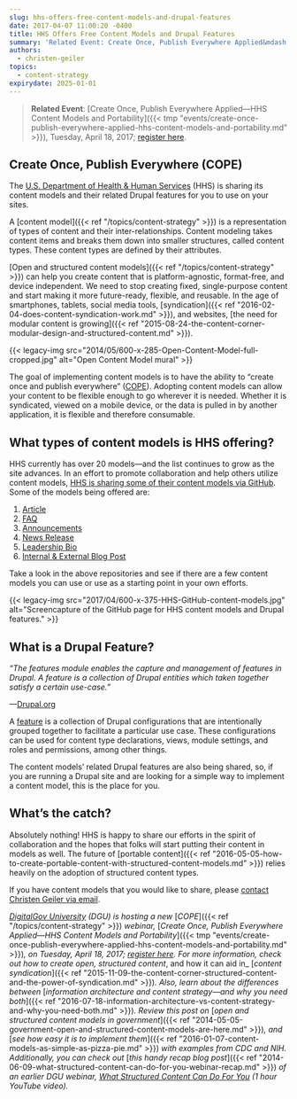 ```yaml
---
slug: hhs-offers-free-content-models-and-drupal-features
date: 2017-04-07 11:00:20 -0400
title: HHS Offers Free Content Models and Drupal Features
summary: 'Related Event: Create Once, Publish Everywhere Applied&mdash;HHS Content Models and Portability, Tuesday, April 18, 2017; register here. Create Once, Publish Everywhere (COPE) The U.S. Department of Health & Human Services (HHS) is sharing its content models and their related Drupal features for you to use on your sites. A content model is a representation of types of content'
authors:
  - christen-geiler
topics:
  - content-strategy
expirydate: 2025-01-01
---
```


> **Related Event**: [Create Once, Publish Everywhere Applied—HHS Content Models and Portability]({{< tmp "events/create-once-publish-everywhere-applied-hhs-content-models-and-portability.md" >}}), Tuesday, April 18, 2017; [register here](https://attendee.gotowebinar.com/register/6221497867021325313).

## Create Once, Publish Everywhere (COPE)

The [U.S. Department of Health & Human Services](https://www.hhs.gov/) (HHS) is sharing its content models and their related Drupal features for you to use on your sites.

A [content model]({{< ref "/topics/content-strategy" >}}) is a representation of types of content and their inter-relationships. Content modeling takes content items and breaks them down into smaller structures, called content types. These content types are defined by their attributes.

[Open and structured content models]({{< ref "/topics/content-strategy" >}}) can help you create content that is platform-agnostic, format-free, and device independent. We need to stop creating fixed, single-purpose content and start making it more future-ready, flexible, and reusable. In the age of smartphones, tablets, social media tools, [syndication]({{< ref "2016-02-04-does-content-syndication-work.md" >}}), and websites, [the need for modular content is growing]({{< ref "2015-08-24-the-content-corner-modular-design-and-structured-content.md" >}}).

{{< legacy-img src="2014/05/600-x-285-Open-Content-Model-full-cropped.jpg" alt="Open Content Model mural" >}}

The goal of implementing content models is to have the ability to “create once and publish everywhere” ([COPE](http://www.programmableweb.com/news/cope-create-once-publish-everywhere/2009/10/13)). Adopting content models can allow your content to be flexible enough to go wherever it is needed. Whether it is syndicated, viewed on a mobile device, or the data is pulled in by another application, it is flexible and therefore consumable.

## What types of content models is HHS offering?

HHS currently has over 20 models—and the list continues to grow as the site advances. In an effort to promote collaboration and help others utilize content models, [HHS is sharing some of their content models via GitHub](https://github.com/HHS). Some of the models being offered are:

  1. [Article](https://github.com/HHS/Structured-Content-Article)
  2. [FAQ](https://github.com/HHS/Structured-Content-FAQ)
  3. [Announcements](https://github.com/HHS/Structured-Content-Announcement)
  4. [News Release](https://github.com/HHS/Structured-Content-News-Release)
  5. [Leadership Bio](https://github.com/HHS/Structured-Content-Leadership-Bio)
  6. [Internal & External Blog Post](https://github.com/HHS/Structured-Content-Blog)

Take a look in the above repositories and see if there are a few content models you can use or use as a starting point in your own efforts.

{{< legacy-img src="2017/04/600-x-375-HHS-GitHub-content-models.jpg" alt="Screencapture of the GitHub page for HHS content models and Drupal features." >}}

## What is a Drupal Feature?

_“The features module enables the capture and management of features in Drupal. A feature is a collection of Drupal entities which taken together satisfy a certain use-case.”_
  
—[Drupal.org](http://drupal.org/project/features)

A [feature](https://www.drupal.org/project/features) is a collection of Drupal configurations that are intentionally grouped together to facilitate a particular use case. These configurations can be used for content type declarations, views, module settings, and roles and permissions, among other things.

The content models’ related Drupal features are also being shared, so, if you are running a Drupal site and are looking for a simple way to implement a content model, this is the place for you.

## What’s the catch?

Absolutely nothing! HHS is happy to share our efforts in the spirit of collaboration and the hopes that folks will start putting their content in models as well. The future of [portable content]({{< ref "2016-05-05-how-to-create-portable-content-with-structured-content-models.md" >}}) relies heavily on the adoption of structured content types.

If you have content models that you would like to share, please [contact Christen Geiler via email](mailto:Christen.Geiler@hhs.gov).

[_DigitalGov University_](https://digital.gov/digitalgov-university/) _(DGU) is hosting a new_ [_COPE_]({{< ref "/topics/content-strategy" >}}) _webinar,_ [_Create Once, Publish Everywhere Applied—HHS Content Models and Portability_]({{< tmp "events/create-once-publish-everywhere-applied-hhs-content-models-and-portability.md" >}})_, on Tuesday, April 18, 2017;_ [_register here_](https://attendee.gotowebinar.com/register/6221497867021325313)_._
_For more information, check out_ _how to create open, structured content_, and how it can aid in_ [_content syndication_]({{< ref "2015-11-09-the-content-corner-structured-content-and-the-power-of-syndication.md" >}})_. Also, learn about the differences between_ [_information architecture and content strategy—and why you need both_]({{< ref "2016-07-18-information-architecture-vs-content-strategy-and-why-you-need-both.md" >}})_. Review this post on_ [_open and structured content models in government_]({{< ref "2014-05-05-government-open-and-structured-content-models-are-here.md" >}})_, and_ [_see how easy it is to implement them_]({{< ref "2016-01-07-content-models-as-simple-as-pizza-pie.md" >}}) _with examples from CDC and NIH._ _Additionally, you can check out_ [_this handy recap blog post_]({{< ref "2014-06-09-what-structured-content-can-do-for-you-webinar-recap.md" >}}) _of an earlier DGU webinar,_ [_What Structured Content Can Do For You_](https://www.youtube.com/watch?v=kG25vyQ5Jps) _(1 hour YouTube video)._
